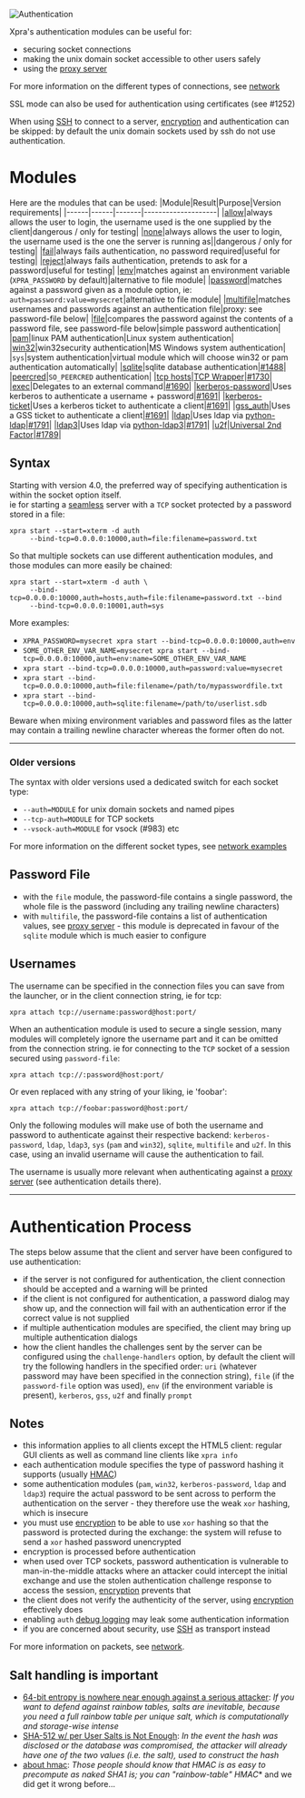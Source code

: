![Authentication](https://xpra.org/icons/authentication.png)

Xpra's authentication modules can be useful for:
* securing socket connections
* making the unix domain socket accessible to other users safely
* using the [proxy server](./Proxy-Server.md)

For more information on the different types of connections, see [network](../Network/README.md)

SSL mode can also be used for authentication using certificates (see #1252)

When using [SSH](../Network/SSH.md) to connect to a server, [encryption](../Network/Encryption.md) and authentication can be skipped: by default the unix domain sockets used by ssh do not use authentication.

# Modules
Here are the modules that can be used:
|Module|Result|Purpose|Version requirements|
|------|------|-------|--------------------|
|[allow](../../xpra/server/auth/allow_auth.py)|always allows the user to login, the username used is the one supplied by the client|dangerous / only for testing|
|[none](../../xpra/server/auth/none_auth.py)|always allows the user to login, the username used is the one the server is running as||dangerous / only for testing|
|[fail](../../xpra/trunk/src/xpra/server/auth/fail_auth.py)|always fails authentication, no password required|useful for testing|
|[reject](../../xpra/trunk/src/xpra/server/auth/reject_auth.py)|always fails authentication, pretends to ask for a password|useful for testing|
|[env](../../xpra/trunk/src/xpra/server/auth/env_auth.py)|matches against an environment variable (`XPRA_PASSWORD` by default)|alternative to file module|
|[password](../../xpra/trunk/src/xpra/server/auth/password_auth.py)|matches against a password given as a module option, ie: `auth=password:value=mysecret`|alternative to file module|
|[multifile](../../xpra/trunk/src/xpra/server/auth/multifile_auth.py)|matches usernames and passwords against an authentication file|proxy: see password-file below|
|[file](../../xpra/server/auth/file_auth.py)|compares the password against the contents of a password file, see password-file below|simple password authentication|
|[pam](../../xpra/trunk/src/xpra/server/auth/pam.py)|linux PAM authentication|Linux system authentication|
|[win32](../../xpra/trunk/src/xpra/server/auth/win32_auth.py)|win32security authentication|MS Windows system authentication|
|`sys`|system authentication|virtual module which will choose win32 or pam authentication automatically|
|[sqlite](../../xpra/trunk/src/xpra/server/auth/sqlite_auth.py)|sqlite database authentication|[#1488](../https://github.com/Xpra-org/xpra/issues/1488#issuecomment-765477498)|
|[peercred](../../xpra/trunk/src/xpra/server/auth/peercred_auth.py)|`SO_PEERCRED` authentication|
|[tcp hosts](../../xpra/trunk/src/xpra/server/auth/hosts_auth.py)|[TCP Wrapper](https://en.wikipedia.org/wiki/TCP_Wrapper)|[#1730](../https://github.com/Xpra-org/xpra/issues/issues/1730#issuecomment-765492022)|
|[exec](../../xpra/server/auth/exec_auth.py)|Delegates to an external command|[#1690](../https://github.com/Xpra-org/xpra/issues/1690)|
|[kerberos-password](../../xpra/server/auth/kerberos_password_auth.py)|Uses kerberos to authenticate a username + password|[#1691](../https://github.com/Xpra-org/xpra/issues/1691)|
|[kerberos-ticket](../../xpra/server/auth/kerberos_ticket_auth.py)|Uses a kerberos ticket to authenticate a client|[#1691](../https://github.com/Xpra-org/xpra/issues/1691)|
|[gss_auth](../../xpra/trunk/src/xpra/server/auth/gss_auth.py)|Uses a GSS ticket to authenticate a client|[#1691](../https://github.com/Xpra-org/xpra/issues/1691)|
|[ldap](../../xpra/server/auth/ldap_auth.py)|Uses ldap via [python-ldap](https://www.python-ldap.org/en/latest/)|[#1791](../https://github.com/Xpra-org/xpra/issues/1791)|
|[ldap3](../../xpra/server/auth/ldap3_auth.py)|Uses ldap via [python-ldap3](https://github.com/cannatag/ldap3)|[#1791](../https://github.com/Xpra-org/xpra/issues/1791)|
|[u2f](../../xpra/trunk/src/xpra/server/auth/u2f_auth.py)|[Universal 2nd Factor](https://en.wikipedia.org/wiki/Universal_2nd_Factor)|[#1789](../https://github.com/Xpra-org/xpra/issues/1789)|


## Syntax
Starting with version 4.0, the preferred way of specifying authentication is within the socket option itself. \
ie for starting a [seamless](./Seamless.md) server with a `TCP` socket protected by a password stored in a file:
```shell
xpra start --start=xterm -d auth
     --bind-tcp=0.0.0.0:10000,auth=file:filename=password.txt
```
So that multiple sockets can use different authentication modules, and those modules can more easily be chained:
```shell
xpra start --start=xterm -d auth \
     --bind-tcp=0.0.0.0:10000,auth=hosts,auth=file:filename=password.txt --bind 
     --bind-tcp=0.0.0.0:10001,auth=sys
```
More examples:
* `XPRA_PASSWORD=mysecret xpra start --bind-tcp=0.0.0.0:10000,auth=env`
* `SOME_OTHER_ENV_VAR_NAME=mysecret xpra start --bind-tcp=0.0.0.0:10000,auth=env:name=SOME_OTHER_ENV_VAR_NAME`
* `xpra start --bind-tcp=0.0.0.0:10000,auth=password:value=mysecret`
* `xpra start --bind-tcp=0.0.0.0:10000,auth=file:filename=/path/to/mypasswordfile.txt`
* `xpra start --bind-tcp=0.0.0.0:10000,auth=sqlite:filename=/path/to/userlist.sdb`

Beware when mixing environment variables and password files as the latter may contain a trailing newline character whereas the former often do not.

***
### Older versions
The syntax with older versions used a dedicated switch for each socket type:
* `--auth=MODULE` for unix domain sockets and named pipes
* `--tcp-auth=MODULE` for TCP sockets
* `--vsock-auth=MODULE` for vsock (#983)
etc

For more information on the different socket types, see [network examples](./Network)


## Password File

* with the `file` module, the password-file contains a single password, the whole file is the password (including any trailing newline characters)
* with `multifile`, the password-file contains a list of authentication values, see [proxy server](./ProxyServer) - this module is deprecated in favour of the `sqlite` module which is much easier to configure

## Usernames
The username can be specified in the connection files you can save from the launcher, or in the client connection string, ie for tcp:
```shell
xpra attach tcp://username:password@host:port/
```
When an authentication module is used to secure a single session, many modules will completely ignore the username part and it can be omitted from the connection string. ie for connecting to the `TCP` socket of a session secured using `password-file`:
```shell
xpra attach tcp://:password@host:port/
```
Or even replaced with any string of your liking, ie 'foobar':
```shell
xpra attach tcp://foobar:password@host:port/
```

Only the following modules will make use of both the username and password to authenticate against their respective backend: `kerberos-password`, `ldap`, `ldap3`, `sys` (`pam` and `win32`), `sqlite`, `multifile` and `u2f`.
In this case, using an invalid username will cause the authentication to fail.

The username is usually more relevant when authenticating against a [proxy server](./Proxy-Server.md) (see authentication details there).


***

# Authentication Process

The steps below assume that the client and server have been configured to use authentication:
* if the server is not configured for authentication, the client connection should be accepted and a warning will be printed
* if the client is not configured for authentication, a password dialog may show up, and the connection will fail with an authentication error if the correct value is not supplied
* if multiple authentication modules are specified, the client may bring up multiple authentication dialogs
* how the client handles the challenges sent by the server can be configured using the `challenge-handlers` option, by default the client will try the following handlers in the specified order: `uri` (whatever password may have been specified in the connection string), `file` (if the `password-file` option was used), `env` (if the environment variable is present), `kerberos`, `gss`, `u2f` and finally `prompt`

## Notes
* this information applies to all clients except the HTML5 client: regular GUI clients as well as command line clients like `xpra info`
* each authentication module specifies the type of password hashing it supports (usually [HMAC](https://en.wikipedia.org/wiki/Hash-based_message_authentication_code))
* some authentication modules (`pam`, `win32`, `kerberos-password`, `ldap` and `ldap3`) require the actual password to be sent across to perform the authentication on the server - they therefore use the weak `xor` hashing, which is insecure
* you must use [encryption](../Network/Encryption.md) to be able to use `xor` hashing so that the password is protected during the exchange: the system will refuse to send a `xor` hashed password unencrypted
* encryption is processed before authentication
* when used over TCP sockets, password authentication is vulnerable to man-in-the-middle attacks where an attacker could intercept the initial exchange and use the stolen authentication challenge response to access the session, [encryption](../Network/Encryption.md) prevents that
* the client does not verify the authenticity of the server, using [encryption](../Network/Encryption.md) effectively does
* enabling `auth` [debug logging](./Logging.md) may leak some authentication information
* if you are concerned about security, use [SSH](../Network/SSH.md) as transport instead

For more information on packets, see [network](../Network/README.md).

## Salt handling is important
* [64-bit entropy is nowhere near enough against a serious attacker](https://crypto.stackexchange.com/a/34162/48758): _If you want to defend against rainbow tables, salts are inevitable, because you need a full rainbow table per unique salt, which is computationally and storage-wise intense_
* [SHA-512 w/ per User Salts is Not Enough](https://blog.mozilla.org/security/2011/05/10/sha-512-w-per-user-salts-is-not-enough/): _In the event the hash was disclosed or the database was compromised, the attacker will already have one of the two values (i.e. the salt), used to construct the hash_
* [about hmac](https://news.ycombinator.com/item?id=1998198): _Those people should know that HMAC is as easy to precompute as naked SHA1 is; you can "rainbow-table" HMAC_* and we did get it wrong before...
